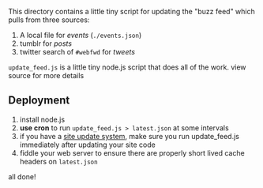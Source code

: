 This directory contains a little tiny script for updating the
"buzz feed" which pulls from three sources:

  1. A local file for *events* (`./events.json`)
  2. tumblr for *posts*
  3. twitter search of `#webfwd` for *tweets*

`update_feed.js` is a little tiny node.js script that does all
of the work.  view source for more details

## Deployment

  1. install node.js
  2. **use cron** to run `update_feed.js > latest.json` at some intervals
  3. if you have a [site update system](http://trickyco.de/simple-site-publishing-with-git),
     make sure you run update_feed.js immediately after updating your site code
  4. fiddle your web server to ensure there are properly short lived cache headers
     on `latest.json`

all done!
